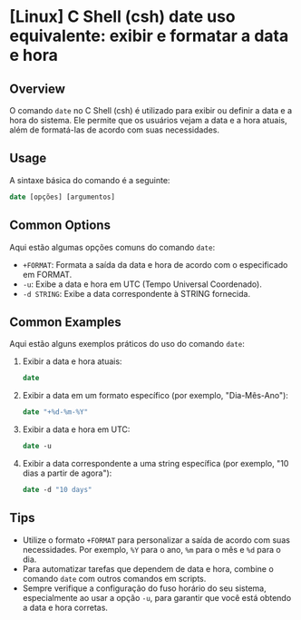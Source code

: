 # [Linux] C Shell (csh) date uso equivalente: exibir e formatar a data e hora

## Overview
O comando `date` no C Shell (csh) é utilizado para exibir ou definir a data e a hora do sistema. Ele permite que os usuários vejam a data e a hora atuais, além de formatá-las de acordo com suas necessidades.

## Usage
A sintaxe básica do comando é a seguinte:

```csh
date [opções] [argumentos]
```

## Common Options
Aqui estão algumas opções comuns do comando `date`:

- `+FORMAT`: Formata a saída da data e hora de acordo com o especificado em FORMAT.
- `-u`: Exibe a data e hora em UTC (Tempo Universal Coordenado).
- `-d STRING`: Exibe a data correspondente à STRING fornecida.

## Common Examples
Aqui estão alguns exemplos práticos do uso do comando `date`:

1. Exibir a data e hora atuais:
   ```csh
   date
   ```

2. Exibir a data em um formato específico (por exemplo, "Dia-Mês-Ano"):
   ```csh
   date "+%d-%m-%Y"
   ```

3. Exibir a data e hora em UTC:
   ```csh
   date -u
   ```

4. Exibir a data correspondente a uma string específica (por exemplo, "10 dias a partir de agora"):
   ```csh
   date -d "10 days"
   ```

## Tips
- Utilize o formato `+FORMAT` para personalizar a saída de acordo com suas necessidades. Por exemplo, `%Y` para o ano, `%m` para o mês e `%d` para o dia.
- Para automatizar tarefas que dependem de data e hora, combine o comando `date` com outros comandos em scripts.
- Sempre verifique a configuração do fuso horário do seu sistema, especialmente ao usar a opção `-u`, para garantir que você está obtendo a data e hora corretas.